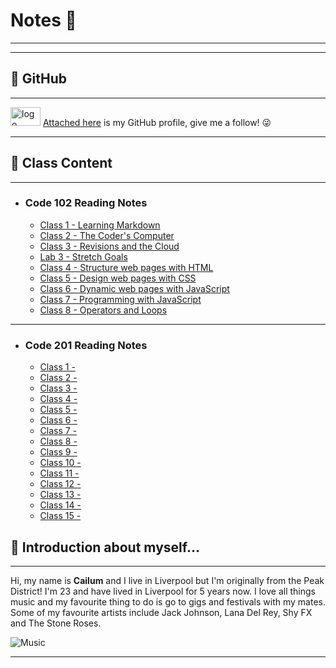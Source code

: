 # Notes 📖 
- - - - - - - - - - - - - - - - - - - - - - - - - - - - - - - - - - - - - - - - - - - - - - - - - - - - - - - - - - - - - - - - -
- - - - - - - - - - - - - - - - - - - - - - - - - - - - - - - - - - - - - - - - - - - - - - - - - - - - - - - - - - - - - - - - -
## 🔖 GitHub
- - - - - - -

<img src="https://download.logo.wine/logo/GitHub/GitHub-Logo.wine.png" alt="logo" width="48" height="30"/> [Attached here](<https://github.com/cailumleyshon>) is my GitHub profile, give me a follow! 😜
- - - - - - - - - - - 

## 🔖 Class Content
- - - - - - - - - -
- ### Code 102 Reading Notes
    - [Class 1 - Learning Markdown](<https://cailumleyshon.github.io/reading-notes/code-102-reading-notes/class-1>)
    - [Class 2 - The Coder's Computer](<https://cailumleyshon.github.io/reading-notes/code-102-reading-notes/class-2>)
    - [Class 3 - Revisions and the Cloud](<https://cailumleyshon.github.io/reading-notes/code-102-reading-notes/class-3>)
    - [Lab 3 - Stretch Goals ](<https://cailumleyshon.github.io/reading-notes/code-102-reading-notes/lab3-page>)
    - [Class 4 - Structure web pages with HTML](<https://cailumleyshon.github.io/reading-notes/code-102-reading-notes/class-4>)
    - [Class 5 - Design web pages with CSS](<https://cailumleyshon.github.io/reading-notes/code-102-reading-notes/class-5>)
    - [Class 6 - Dynamic web pages with JavaScript](<https://cailumleyshon.github.io/reading-notes/code-102-reading-notes/class-6>)
    - [Class 7 - Programming with JavaScript](<https://cailumleyshon.github.io/reading-notes/code-102-reading-notes/class-7>)
    - [Class 8 - Operators and Loops](<https://cailumleyshon.github.io/reading-notes/code-102-reading-notes/class-8>)
 
 - - - - - - - - - - - - - - - - - - - 
 - ### Code 201 Reading Notes
    - [Class 1 - ](<https://cailumleyshon.github.io/reading-notes/code-201-reading-notes/201-class-1>)
    - [Class 2 - ](<https://cailumleyshon.github.io/reading-notes/code-201-reading-notes/201-class-2>)
    - [Class 3 - ](<https://cailumleyshon.github.io/reading-notes/code-201-reading-notes/201-class-3>)
    - [Class 4 - ](<https://cailumleyshon.github.io/reading-notes/code-201-reading-notes/201-class-4>)
    - [Class 5 - ](<https://cailumleyshon.github.io/reading-notes/code-201-reading-notes/201-class-5>)
    - [Class 6 - ](<https://cailumleyshon.github.io/reading-notes/code-201-reading-notes/201-class-6>)
    - [Class 7 - ](<https://cailumleyshon.github.io/reading-notes/code-201-reading-notes/201-class-7>)
    - [Class 8 - ](<https://cailumleyshon.github.io/reading-notes/code-201-reading-notes/201-class-8>)
    - [Class 9 - ](<https://cailumleyshon.github.io/reading-notes/code-201-reading-notes/201-class-9>)
    - [Class 10 - ](<https://cailumleyshon.github.io/reading-notes/code-201-reading-notes/201-class-10>)
    - [Class 11 - ](<https://cailumleyshon.github.io/reading-notes/code-201-reading-notes/201-class-11>)
    - [Class 12 - ](<https://cailumleyshon.github.io/reading-notes/code-201-reading-notes/201-class-12>)
    - [Class 13 - ](<https://cailumleyshon.github.io/reading-notes/code-201-reading-notes/201-class-13>)
    - [Class 14 - ](<https://cailumleyshon.github.io/reading-notes/code-201-reading-notes/201-class-14>)
    - [Class 15 - ](<https://cailumleyshon.github.io/reading-notes/code-201-reading-notes/201-class-15>)


## 🔖 Introduction about myself...
- - - - - - - - - - - - - - - - - - - - -
Hi, my name is __Cailum__ and I live in Liverpool but I'm originally from the Peak District! 
I'm 23 and have lived in Liverpool for 5 years now. I love all things music and my favourite thing to do is go to gigs and festivals with my mates. Some of my favourite artists include Jack Johnson, Lana Del Rey, Shy FX and The Stone Roses.

![Music](<https://www.collater.al/wp-content/uploads/2020/05/chandler-holding-ur-fav-album-collater.al-003-1024x1024.jpg>)
- - - - - - - - - - - - - - - - - - - - - -
